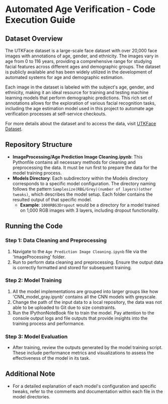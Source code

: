 # Automated Age Verification - Code Execution Guide

## Dataset Overview

The UTKFace dataset is a large-scale face dataset with over 20,000 face images with annotations of age, gender, and ethnicity. The images vary in age from 0 to 116 years, providing a comprehensive range for studying facial features across different ages and demographic groups. The dataset is publicly available and has been widely utilized in the development of automated systems for age and demographic estimation.

Each image in the dataset is labeled with the subject's age, gender, and ethnicity, making it an ideal resource for training and testing machine learning models that perform demographic predictions. This rich set of annotations allows for the exploration of various facial recognition tasks, including the age estimation model used in this project to automate age verification processes at self-service checkouts.

For more details about the dataset and to access the data, visit [UTKFace Dataset](https://susanqq.github.io/UTKFace/).

## Repository Structure

- **ImageProcessing/Age Prediction Image Cleaning.ipynb**: This Pythonfile contains all necessary methods for cleaning and preprocessing the data. It must be run first to prepare the data for the model training process.
- **Models Directory**: Each subdirectory within the Models directory corresponds to a specific model configuration. The directory naming follows the pattern `Samplesize(RBG/Grey)(number of layers)(other tweaks)`, which describes the model setup. Each folder contains the resulted output of that specific model.
  - **Example**: `1000RBG3Dropout` would be a directory for a model trained on 1,000 RGB images with 3 layers, including dropout functionality.

## Running the Code

### Step 1: Data Cleaning and Preprocessing

1. Navigate to the `Age Prediction Image Cleaning.ipynb` file via the 'ImageProcessing' folder.
2. Run to perform data cleaning and preprocessing. Ensure the output data is correctly formatted and stored for subsequent training.

### Step 2: Model Training

1. All the model implementations are grouped into larger groups like how 'CNN_model_gray.ipynb' contains all the CNN models with greyscale.
2. Change the path of the input data to a local repository, the data was not able to be uploaded to Git due to size constraints.
3. Run the IPythonNoteBook file to train the model. Pay attention to the console output logs and file outputs that provide insights into the training process and performance.

### Step 3: Model Evaluation

- After training, review the outputs generated by the model training script. These include performance metrics and visualizations to assess the effectiveness of the model in its task.

## Additional Note

- For a detailed explanation of each model's configuration and specific tweaks, refer to the comments and documentation within each file in the model directories.
